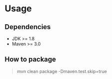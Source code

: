 # Usage

## Dependencies

* JDK >= 1.8
* Maven >= 3.0

## How to package

> mvn clean package -Dmaven.test.skip=true

